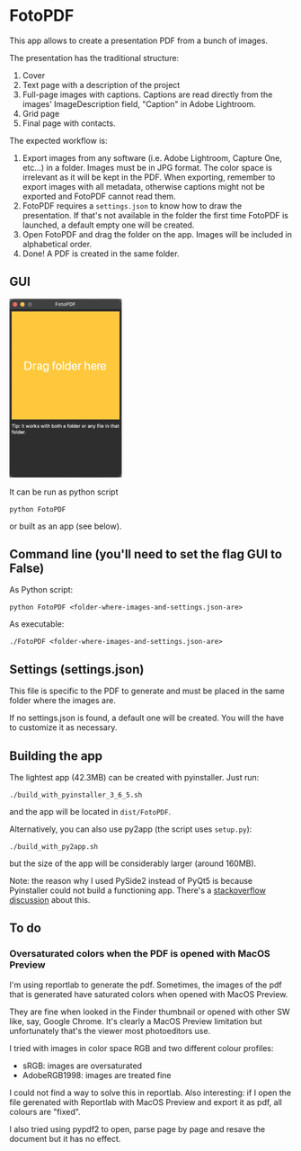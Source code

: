 # FotoPDF

This app allows to create a presentation PDF from a bunch of images.

The presentation has the traditional structure:
1. Cover
2. Text page with a description of the project
3. Full-page images with captions. Captions are read directly from the images' ImageDescription field, "Caption" in Adobe Lightroom.
4. Grid page
5. Final page with contacts.

The expected workflow is:
1. Export images from any software (i.e. Adobe Lightroom, Capture One, etc...) in a folder. Images must be in JPG format. The color space is irrelevant as it will be kept in the PDF. When exporting, remember to export images with all metadata, otherwise captions might not be exported and FotoPDF cannot read them.
2. FotoPDF requires a `settings.json` to know how to draw the presentation. If that's not available in the folder the first time FotoPDF is launched, a default empty one will be created.
3. Open FotoPDF and drag the folder on the app. Images will be included in alphabetical order.
4. Done! A PDF is created in the same folder.

## GUI
<img src="docs/app_image.png" alt="The app" title="The app" width="200" />

It can be run as python script

    python FotoPDF
    
or built as an app (see below).

## Command line (you'll need to set the flag GUI to False)
As Python script:

    python FotoPDF <folder-where-images-and-settings.json-are>
    
As executable:

    ./FotoPDF <folder-where-images-and-settings.json-are>
    
## Settings (settings.json)
This file is specific to the PDF to generate and must be placed in the same folder where the images are.

If no settings.json is found, a default one will be created. You will the have to customize it as necessary.

## Building the app
The lightest app (42.3MB) can be created with pyinstaller. Just run:
```
./build_with_pyinstaller_3_6_5.sh
```
and the app will be located in `dist/FotoPDF`.

Alternatively, you can also use py2app (the script uses `setup.py`):
```
./build_with_py2app.sh
```
but the size of the app will be considerably larger (around 160MB).

Note: the reason why I used PySide2 instead of PyQt5 is because Pyinstaller could not build a functioning app. There's a [stackoverflow discussion](https://stackoverflow.com/questions/67057304/pyinstaller-on-macos-bigsur-cannot-build-basic-pyqt5-app/67292307#67292307) about this.

## To do
### Oversaturated colors when the PDF is opened with MacOS Preview
I'm using reportlab to generate the pdf. Sometimes, the images of the pdf that is generated have saturated colors when opened with MacOS Preview.

They are fine when looked in the Finder thumbnail or opened with other SW like, say, Google Chrome. It's clearly a MacOS Preview limitation but unfortunately that's the viewer most photoeditors use.

I tried with images in color space RGB and two different colour profiles:
- sRGB: images are oversaturated
- AdobeRGB1998: images are treated fine

I could not find a way to solve this in reportlab. Also interesting: if I open the file gerenated with Reportlab with MacOS Preview and export it as pdf, all colours are "fixed".

I also tried using pypdf2 to open, parse page by page and resave the document but it has no effect.
